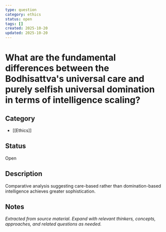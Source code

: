 ```yaml
---
type: question
category: ethics
status: open
tags: []
created: 2025-10-20
updated: 2025-10-20
---
```


# What are the fundamental differences between the Bodhisattva's universal care and purely selfish universal domination in terms of intelligence scaling?

## Category

- [[Ethics]]

## Status

Open

## Description

Comparative analysis suggesting care-based rather than domination-based intelligence achieves greater sophistication.

## Notes

*Extracted from source material. Expand with relevant thinkers, concepts, approaches, and related questions as needed.*
